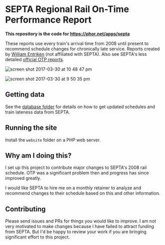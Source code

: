 # SEPTA Regional Rail On-Time Performance Report

**This repository is the code for https://phor.net/apps/septa**

These reports use every train's arrival time from 2008 until present to recommend schedule changes for chronically late service. Reports created by [William Entriken](http://phor.net/) (not affiliated with SEPTA). Also see SEPTA's less detailed [official OTP reports](http://www.septa.org/service/rail/otp.html).

![screen shot 2017-03-30 at 10 48 47 pm](https://cloud.githubusercontent.com/assets/382183/24534303/111515da-159b-11e7-96e7-30c6b614e613.png)

![screen shot 2017-03-30 at 9 50 35 pm](https://cloud.githubusercontent.com/assets/382183/24533035/f18e97de-1592-11e7-8d07-7d20d338bd82.png)

## Getting data

See the [database folder](https://github.com/fulldecent/septa-regionalrail-otp/tree/master/website/databases) for details on how to get updated schedules and train lateness data from SEPTA.

## Running the site

Install the `website` folder on a PHP web server.

## Why am I doing this?

I set up this project to contribute major changes to SEPTA's 2008 rail schedule. OTP was a significant problem then and progress has since improved greatly.

I would like SEPTA to hire me on a monthly retainer to analyze and recommend changes to their schedule based on this and other information.

## Contributing

Please send issues and PRs for things you would like to improve. I am not very motivated to make changes because I have failed to attract funding from SEPTA. But I'd be happy to review your work if you are bringing significant effort to this project.
